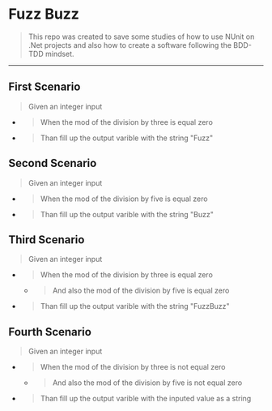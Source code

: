 # Fuzz Buzz
> This repo was created to save some studies of how to use NUnit on .Net projects and also how to create a software following the BDD-TDD mindset.
---
## First Scenario
> Given an integer input
- > When the mod of the division by three is equal zero
- > Than fill up the output varible with the string "Fuzz"

## Second Scenario
> Given an integer input
- > When the mod of the division by five is equal zero
- > Than fill up the output varible with the string "Buzz"

## Third Scenario
> Given an integer input
- > When the mod of the division by three is equal zero
    - > And also the mod of the division by five is equal zero
- > Than fill up the output varible with the string "FuzzBuzz"

## Fourth Scenario
> Given an integer input
- > When the mod of the division by three is not equal zero
    - > And also the mod of the division by five is not equal zero
- > Than fill up the output varible with the inputed value as a string